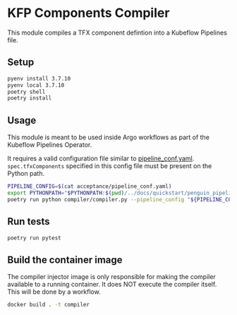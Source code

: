 # KFP Components Compiler

This module compiles a TFX component defintion into a Kubeflow Pipelines file.

## Setup
```bash
pyenv install 3.7.10
pyenv local 3.7.10
poetry shell
poetry install
```

## Usage

This module is meant to be used inside Argo workflows as part of the Kubeflow Pipelines Operator.

It requires a valid configuration file similar to [pipeline_conf.yaml](acceptance/pipeline_conf.yaml).
`spec.tfxComponents` specified in this config file must be present on the Python path.


```bash
PIPELINE_CONFIG=$(cat acceptance/pipeline_conf.yaml)
export PYTHONPATH="$PYTHONPATH:$(pwd)/../docs/quickstart/penguin_pipeline"
poetry run python compiler/compiler.py --pipeline_config "${PIPELINE_CONFIG}" --output_file out.yaml
```

## Run tests
```bash
poetry run pytest
```

## Build the container image

The compiler injector image is only responsible for making the compiler available to a running container. It does NOT execute the compiler itself. This will be done by a workflow.

```bash
docker build . -t compiler
```
